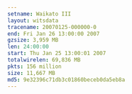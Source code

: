 ```yaml
---
setname: Waikato III
layout: witsdata
tracename: 20070125-000000-0
end: Fri Jan 26 13:00:00 2007
gzsize: 3,959 MB
len: 24:00:00
start: Thu Jan 25 13:00:01 2007
totalwirelen: 69,836 MB
pkts: 156 million
size: 11,667 MB
md5: 9e32396c71db3c01860beceb0da5eb8a
---
```

